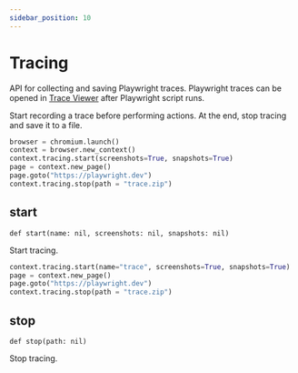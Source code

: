 ```yaml
---
sidebar_position: 10
---
```


# Tracing

API for collecting and saving Playwright traces. Playwright traces can be opened in [Trace Viewer](https://playwright.dev/python/docs/trace-viewer)
after Playwright script runs.

Start recording a trace before performing actions. At the end, stop tracing and save it to a file.

```python sync title=example_4c3e7d3ff5866cd7fc56ca68dc38333760d280ebbcc3038295f985a9e8f47077.py
browser = chromium.launch()
context = browser.new_context()
context.tracing.start(screenshots=True, snapshots=True)
page = context.new_page()
page.goto("https://playwright.dev")
context.tracing.stop(path = "trace.zip")

```



## start

```
def start(name: nil, screenshots: nil, snapshots: nil)
```

Start tracing.

```python sync title=example_89f1898bef60f89ccf36656f6471cc0d2296bfd8cad633f1b8fd22ba4b4f65da.py
context.tracing.start(name="trace", screenshots=True, snapshots=True)
page = context.new_page()
page.goto("https://playwright.dev")
context.tracing.stop(path = "trace.zip")

```



## stop

```
def stop(path: nil)
```

Stop tracing.

